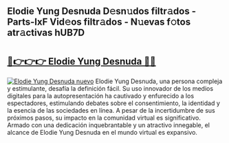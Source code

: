 ## Elodie Yung Desnuda D𝚎sn𝚞dos filtr𝚊dos - Parts-IxF Vid𝚎os filtr𝚊dos - N𝚞evas f𝚘tos atr𝚊ctivas hUB7D

# <h2><a href="http://mb4n73.tromn.icu/?c=Elodie+Yung+Desnuda">🔗👉👉👉 Elodie Yung Desnuda 🔗🔗</a></h2>

[![Elodie Yung Desnuda nuevo](https://i.imgur.com/pEAQMta.gif)](http://mb4n73.tromn.icu/?c=Elodie+Yung+Desnuda)
Elodie Yung Desnuda, una persona compleja y estimulante, desafía la definición fácil. Su uso innovador de los medios digitales para la autopresentación ha cautivado y enfurecido a los espectadores, estimulando debates sobre el consentimiento, la identidad y la esencia de las sociedades en línea. A pesar de la incertidumbre de sus próximos pasos, su impacto en la comunidad virtual es significativo. Armado con una dedicación inquebrantable y un atractivo innegable, el alcance de Elodie Yung Desnuda en el mundo virtual es expansivo.
